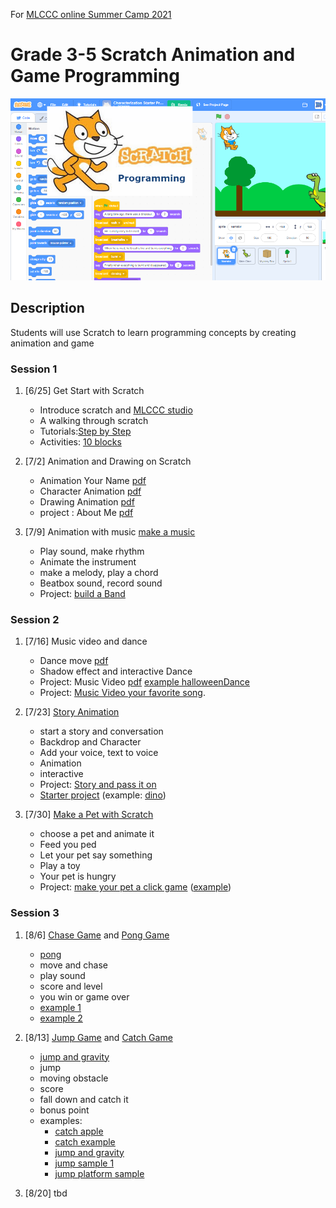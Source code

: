 For [MLCCC online Summer Camp 2021](http://www.mlccc.org/MlcccV2/Forms/V2/Programs/Camp/SummerCamp.aspx)

# Grade 3-5 Scratch Animation and Game Programming

![image](../images/image11.png)

## Description

Students will use Scratch to learn programming concepts by creating animation and game

### Session 1

1. [6/25] Get Start with Scratch
   - Introduce scratch and [MLCCC studio](https://scratch.mit.edu/studios/26931632/)
   - A walking through scratch
   - Tutorials:[Step by Step](./1.stepbystep.pdf)
   - Activities: [10 blocks](./2.10blocks.pdf)
  
2. [7/2] Animation and Drawing on Scratch
   - Animation Your Name [pdf](./1.Animation-Name.pdf)
   - Character Animation [pdf](./5.Animate-character.pdf)
   - Drawing Animation [pdf](./3.2.OrangeSquarePurpleCircle_v2.pdf)
   - project : About Me [pdf](./2.3AboutMe.pdf)

3. [7/9] Animation with music
   [make a music](./4.MakeMusic.pdf)
   - Play sound, make rhythm
   - Animate the instrument
   - make a melody, play a chord
   - Beatbox sound, record sound
   - Project: [build a Band](./3.1.buildABand_v2.pdf) 
  
### Session 2

1. [7/16] Music video and dance
   - Dance move [pdf](./8.Lets-Dance.pdf)
   - Shadow effect and interactive Dance
   - Project: Music Video [pdf](./3.4.MusicVideo_v2.pdf) [example halloweenDance](https://onedrive.live.com/?authkey=%21ABw%2DLzmG9zyRWFA&cid=61E2F373B0D0BEF9&id=61E2F373B0D0BEF9%2150778&parId=61E2F373B0D0BEF9%2150523&o=OneUp)
   - Project: [Music Video your favorite song](downloadSongAndMakeMusicVideo.md).

2. [7/23] [Story Animation](6.CreateStory.pdf)
   - start a story and conversation
   - Backdrop and Character
   - Add your voice, text to voice
   - Animation
   - interactive
   - Project: [Story and pass it on](./5.4_PassItOn.pdf)
   - [Starter project](https://scratch.mit.edu/projects/91519983) (example: [dino](https://scratch.mit.edu/projects/108829088/))

3. [7/30] [Make a Pet with Scratch](./10.VirtualPet.pdf)
   - choose a pet and animate it
   - Feed you ped
   - Let your pet say something
   - Play a toy
   - Your pet is hungry
   - Project: [make your pet a click game](https://en.scratch-wiki.info/wiki/How_to_Make_a_Clicker_Game) ([example](https://scratch.mit.edu/projects/415027553/))

### Session 3

1. [8/6] [Chase Game](./3.ChaseGame.pdf) and [Pong Game](./7.PongGame.pdf)
   - [pong](./6.2_pong.pdf)
   - move and chase
   - play sound
   - score and level
   - you win or game over
   - [example 1](https://scratch.mit.edu/projects/415401656/)
   - [example 2](https://scratch.mit.edu/projects/415382877/)
  
2. [8/13] [Jump Game](./9.JumpingGame.pdf) and [Catch Game](./11.CatchGame.pdf)
   - [jump and gravity](https://scratch.mit.edu/projects/209231792/)
   - jump
   - moving obstacle
   - score
   - fall down and catch it
   - bonus point
   - examples:
     - [catch apple](https://scratch.mit.edu/projects/102437891/)
     - [catch example](https://scratch.mit.edu/projects/416600379/)
     - [jump and gravity](https://scratch.mit.edu/projects/209231792/)
     - [jump sample 1](https://scratch.mit.edu/projects/416591159/)
     - [jump platform sample](https://scratch.mit.edu/projects/140032947/)
3. [8/20] tbd